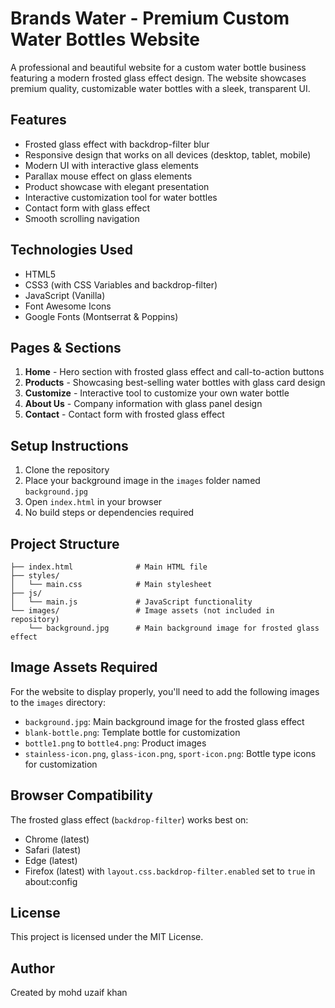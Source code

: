 # Brands Water - Premium Custom Water Bottles Website

A professional and beautiful website for a custom water bottle business featuring a modern frosted glass effect design. The website showcases premium quality, customizable water bottles with a sleek, transparent UI.

## Features

- Frosted glass effect with backdrop-filter blur
- Responsive design that works on all devices (desktop, tablet, mobile)
- Modern UI with interactive glass elements
- Parallax mouse effect on glass elements
- Product showcase with elegant presentation
- Interactive customization tool for water bottles
- Contact form with glass effect
- Smooth scrolling navigation

## Technologies Used

- HTML5
- CSS3 (with CSS Variables and backdrop-filter)
- JavaScript (Vanilla)
- Font Awesome Icons
- Google Fonts (Montserrat & Poppins)

## Pages & Sections

1. **Home** - Hero section with frosted glass effect and call-to-action buttons
2. **Products** - Showcasing best-selling water bottles with glass card design
3. **Customize** - Interactive tool to customize your own water bottle
4. **About Us** - Company information with glass panel design
5. **Contact** - Contact form with frosted glass effect

## Setup Instructions

1. Clone the repository
2. Place your background image in the `images` folder named `background.jpg`
3. Open `index.html` in your browser
4. No build steps or dependencies required

## Project Structure

```
├── index.html              # Main HTML file
├── styles/
│   └── main.css            # Main stylesheet
├── js/
│   └── main.js             # JavaScript functionality
└── images/                 # Image assets (not included in repository)
    └── background.jpg      # Main background image for frosted glass effect
```

## Image Assets Required

For the website to display properly, you'll need to add the following images to the `images` directory:

- `background.jpg`: Main background image for the frosted glass effect
- `blank-bottle.png`: Template bottle for customization
- `bottle1.png` to `bottle4.png`: Product images
- `stainless-icon.png`, `glass-icon.png`, `sport-icon.png`: Bottle type icons for customization

## Browser Compatibility

The frosted glass effect (`backdrop-filter`) works best on:
- Chrome (latest)
- Safari (latest)
- Edge (latest)
- Firefox (latest) with `layout.css.backdrop-filter.enabled` set to `true` in about:config

## License

This project is licensed under the MIT License.

## Author

Created by mohd uzaif khan
